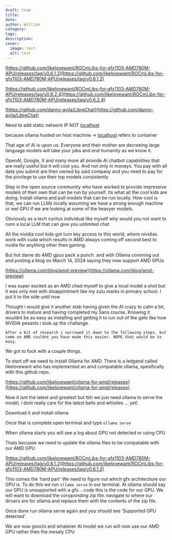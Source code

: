 ```yaml
---
draft: true
title: 
date: 
author: William
category: 
tags: 
description: 
cover:
  image: test
  alt: test
---
```

[https://github.com/likelovewant/ROCmLibs-for-gfx1103-AMD780M-APU/releases/tag/v0.6.1.2](https://github.com/likelovewant/ROCmLibs-for-gfx1103-AMD780M-APU/releases/tag/v0.6.1.2)

[https://github.com/likelovewant/ROCmLibs-for-gfx1103-AMD780M-APU/releases/tag/v0.6.2.4](https://github.com/likelovewant/ROCmLibs-for-gfx1103-AMD780M-APU/releases/tag/v0.6.2.4)

[https://github.com/danny-avila/LibreChat](https://github.com/danny-avila/LibreChat)

Need to add static network IP NOT [localhost](http://localhost)

because ollama hosted on host machine → [localhost](http://localhost) refers to container

That age of AI is upon us. Everyone and their mother are decreeing large language models will take your jobs and end humanity as we know it.

OpenAI, Google, X and many more all provide AI chatbot capabilities that are really useful but it will cost you. And not only in moneys. You pay with all data you submit are then owned by said company and you need to pay for the privilege to use their top models consistently

Step in the open source community who have worked to provide impressive models of their own that can be run by yourself. Its what all the cool kids are doing. Install ollama and pull models that can be run locally. How cool is that, we can run LLMs locally assuming we have a strong enough machine or wel GPU if we are looking at some of the heavyer models.

Obviously as a tech curitus individual like myself why would you not want to runn a local LLM that can give you unlimited chat

All the nividia cool kids got turn key access to this world, where nividias work with cuda which results in AMD always coming off second best to nvidia for anything other then gaming.

But hot dame do AMD gpus pack a punch. and with Ollama comming out and posting a blog on March 14, 2024 saying they now support AMD GPUs

[https://ollama.com/blog/amd-preview](https://ollama.com/blog/amd-preview)

I was super excited as an AMD chad myself to give a local model a shot but it was only met with disappintment like my zulu marks in primary school. I put it to the side until now 

Thought i would give it another stab having given the AI crazy to calm a bit, drivers to mature and having completed my Sans course. 
Knowing it wouldnt be as easy as installing and getting it to run out of the gate like how NVIDIA pesants i took up the challange. 

	After a bit of research i narrowed it down to the following steps, but come on AMD couldnt you have made this easier. NOPE that would be to easy.

We got to fuck with a couple things.

To start off we need to install Ollama for AMD. There is a ledgend called likelovewant who has implemented an amd compatable ollama, spesifically with this github repo. 

[https://github.com/likelovewant/ollama-for-amd/releases](https://github.com/likelovewant/ollama-for-amd/releases)

Now it isnt the latest and greatest but tbh we just need ollama to serve the model, i dont really care for the latest bells and whistles … yet! 

Download it and install ollama

Once that is complete open terminal and type `ollama serve`

When ollama starts you will see a log about GPU not detected or using CPU

Thats becuase we need to update the ollama files to be compatable with our AMD GPU

[https://github.com/likelovewant/ROCmLibs-for-gfx1103-AMD780M-APU/releases/tag/v0.6.1.2](https://github.com/likelovewant/ROCmLibs-for-gfx1103-AMD780M-APU/releases/tag/v0.6.1.2)

This comes the ‘hard part’ We need to figure out which gfx architectiure our GPU is. To do this we run `ollama serve` in our terminal. At ollama should say our GPU is unsupported with a gfx… code this is the code for our GPU. We will want to download the corsiponding zip file. navigate to where our dirvers are for ollama and replace them with the contents of the zip file.

Once done run ollama serve again and you should see ‘Supported GPU detected’

We are now goochi and whatever AI model we run will now use our AMD GPU rather then the mesaly CPU